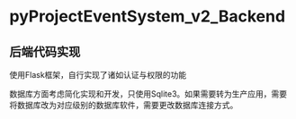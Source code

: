 # pyProjectEventSystem_v2_Backend

## 后端代码实现
使用Flask框架，自行实现了诸如认证与权限的功能

数据库方面考虑简化实现和开发，只使用Sqlite3。如果需要转为生产应用，需要将数据库改为对应级别的数据库软件，需要更改数据库连接方式。